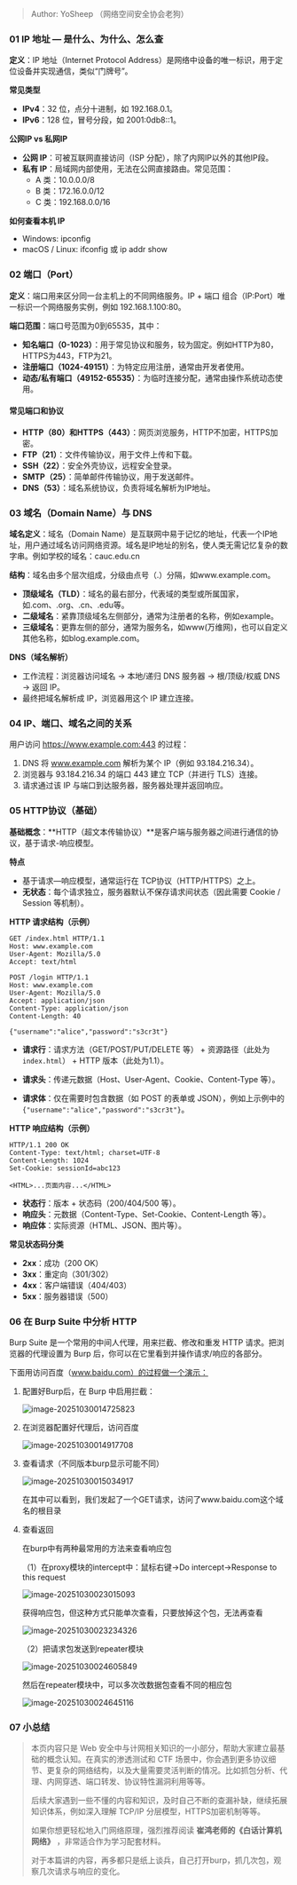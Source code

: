 > Author: YoSheep （网络空间安全协会老狗）

### 01 IP 地址 — 是什么、为什么、怎么查

**定义**：IP 地址（Internet Protocol Address）是网络中设备的唯一标识，用于定位设备并实现通信，类似“门牌号”。

**常见类型**

- **IPv4**：32 位，点分十进制，如 192.168.0.1。
- **IPv6**：128 位，冒号分段，如 2001:0db8::1。

**公网IP vs 私网IP**

- **公网 IP**：可被互联网直接访问（ISP 分配），除了内网IP以外的其他IP段。
- **私有 IP**：局域网内部使用，无法在公网直接路由。常见范围：
  - A 类：10.0.0.0/8
  - B 类：172.16.0.0/12
  - C 类：192.168.0.0/16

**如何查看本机 IP**

- Windows: ipconfig
- macOS / Linux: ifconfig 或 ip addr show

### 02 端口（Port）

**定义**：端口用来区分同一台主机上的不同网络服务。IP + 端口 组合（IP:Port）唯一标识一个网络服务实例，例如 192.168.1.100:80。

**端口范围**：端口号范围为0到65535，其中：

- **知名端口（0-1023）**：用于常见协议和服务，较为固定。例如HTTP为80，HTTPS为443，FTP为21。
- **注册端口（1024-49151）**：为特定应用注册，通常由开发者使用。
- **动态/私有端口（49152-65535）**：为临时连接分配，通常由操作系统动态使用。

#### **常见端口和协议**

- **HTTP（80）和HTTPS（443）**：网页浏览服务，HTTP不加密，HTTPS加密。
- **FTP（21）**：文件传输协议，用于文件上传和下载。
- **SSH（22）**：安全外壳协议，远程安全登录。
- **SMTP（25）**：简单邮件传输协议，用于发送邮件。
- **DNS（53）**：域名系统协议，负责将域名解析为IP地址。

### 03 域名（Domain Name）与 DNS

**域名定义**：域名（Domain Name）是互联网中易于记忆的地址，代表一个IP地址，用户通过域名访问网络资源。域名是IP地址的别名，使人类无需记忆复杂的数字串。例如学校的域名：cauc.edu.cn

**结构**：域名由多个层次组成，分级由点号（.）分隔，如www.example.com。

- **顶级域名（TLD）**：域名的最右部分，代表域的类型或所属国家，如.com、.org、.cn、.edu等。
- **二级域名**：紧靠顶级域名左侧部分，通常为注册者的名称，例如example。
- **三级域名**：更靠左侧的部分，通常为服务名，如www(万维网)，也可以自定义其他名称，如blog.example.com。

**DNS（域名解析）**

- 工作流程：浏览器访问域名 → 本地/递归 DNS 服务器 → 根/顶级/权威 DNS → 返回 IP。
- 最终把域名解析成 IP，浏览器用这个 IP 建立连接。

### 04 IP、端口、域名之间的关系

用户访问 https://www.example.com:443 的过程：

1. DNS 将 www.example.com 解析为某个 IP（例如 93.184.216.34）。
2. 浏览器与 93.184.216.34 的端口 443 建立 TCP（并进行 TLS）连接。
3. 请求通过该 IP 与端口到达服务器，服务器处理并返回响应。

### 05 HTTP协议（基础）

**基础概念**：**HTTP（超文本传输协议）**是客户端与服务器之间进行通信的协议，基于请求-响应模型。

**特点**

- 基于请求—响应模型，通常运行在 TCP协议（HTTP/HTTPS）之上。
- **无状态**：每个请求独立，服务器默认不保存请求间状态（因此需要 Cookie / Session 等机制）。

**HTTP 请求结构（示例）**

```http
GET /index.html HTTP/1.1
Host: www.example.com
User-Agent: Mozilla/5.0
Accept: text/html
```

```http
POST /login HTTP/1.1
Host: www.example.com
User-Agent: Mozilla/5.0
Accept: application/json
Content-Type: application/json
Content-Length: 40

{"username":"alice","password":"s3cr3t"}
```

- **请求行**：请求方法（GET/POST/PUT/DELETE 等） + 资源路径（此处为`index.html`） + HTTP 版本（此处为1.1）。

- **请求头**：传递元数据（Host、User-Agent、Cookie、Content-Type 等）。
- **请求体**：仅在需要时包含数据（如 POST 的表单或 JSON），例如上示例中的`{"username":"alice","password":"s3cr3t"}`。

**HTTP 响应结构（示例）**

```http
HTTP/1.1 200 OK
Content-Type: text/html; charset=UTF-8
Content-Length: 1024
Set-Cookie: sessionId=abc123

<HTML>...页面内容...</HTML>
```

- **状态行**：版本 + 状态码（200/404/500 等）。
- **响应头**：元数据（Content-Type、Set-Cookie、Content-Length 等）。
- **响应体**：实际资源（HTML、JSON、图片等）。

**常见状态码分类**

- **2xx**：成功（200 OK）
- **3xx**：重定向（301/302）
- **4xx**：客户端错误（404/403）
- **5xx**：服务器错误（500）

### 06 在 Burp Suite 中分析 HTTP

Burp Suite 是一个常用的中间人代理，用来拦截、修改和重发 HTTP 请求。把浏览器的代理设置为 Burp 后，你可以在它里看到并操作请求/响应的各部分。

下面用访问百度（www.baidu.com）的过程做一个演示：

1. 配置好Burp后，在 Burp 中启用拦截：

    ![image-20251030014725823](https://mac-pic-1314279731.cos.ap-nanjing.myqcloud.com/image-20251030014725823.png)

2. 在浏览器配置好代理后，访问百度

    ![image-20251030014917708](https://mac-pic-1314279731.cos.ap-nanjing.myqcloud.com/image-20251030014917708.png)

3. 查看请求（不同版本burp显示可能不同）

    ![image-20251030015034917](https://mac-pic-1314279731.cos.ap-nanjing.myqcloud.com/image-20251030015034917.png)

    在其中可以看到，我们发起了一个GET请求，访问了www.baidu.com这个域名的根目录

4. 查看返回

    在burp中有两种最常用的方法来查看响应包

    （1）在proxy模块的intercept中：鼠标右键->Do intercept->Response to this request

    ![image-20251030023015093](https://mac-pic-1314279731.cos.ap-nanjing.myqcloud.com/image-20251030023015093.png)

    获得响应包，但这种方式只能单次查看，只要放掉这个包，无法再查看

    ![image-20251030023234326](https://mac-pic-1314279731.cos.ap-nanjing.myqcloud.com/image-20251030023234326.png)

    （2）把请求包发送到repeater模块

    ![image-20251030024605849](https://mac-pic-1314279731.cos.ap-nanjing.myqcloud.com/image-20251030024605849.png)

    然后在repeater模块中，可以多次改数据包查看不同的相应包

    ![image-20251030024645116](https://mac-pic-1314279731.cos.ap-nanjing.myqcloud.com/image-20251030024645116.png)

### 07 小总结

> 本页内容只是 Web 安全中与计网相关知识的一小部分，帮助大家建立最基础的概念认知。在真实的渗透测试和 CTF 场景中，你会遇到更多协议细节、更复杂的网络结构，以及大量需要灵活判断的情况。比如抓包分析、代理、内网穿透、端口转发、协议特性漏洞利用等等。
>
> 后续大家遇到一些不懂的内容和知识，及时自己不断的查漏补缺，继续拓展知识体系，例如深入理解 TCP/IP 分层模型，HTTPS加密机制等等。
>
> 如果你想更轻松地入门网络原理，强烈推荐阅读 **崔鸿老师的《白话计算机网络》** ，非常适合作为学习配套材料。
>
> 对于本篇讲的内容，再多都只是纸上谈兵，自己打开burp，抓几次包，观察几次请求与响应的变化。

